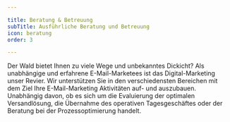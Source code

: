 ```yaml
---

title: Beratung & Betreuung
subTitle: Ausführliche Beratung und Betreuung
icon: beratung
order: 3

---
```


Der Wald bietet Ihnen zu viele Wege und unbekanntes Dickicht? Als unabhängige und erfahrene E-Mail-Marketees ist das Digital-Marketing unser Revier. Wir unterstützen Sie in den verschiedensten Bereichen mit dem Ziel Ihre E-Mail-Marketing Aktivitäten auf- und auszubauen. Unabhängig davon, ob es sich um die Evaluierung der optimalen Versandlösung, die Übernahme des operativen Tagesgeschäftes oder der Beratung bei der Prozessoptimierung handelt.